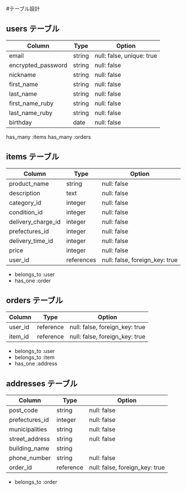 #テーブル設計

## users テーブル

| Column             | Type   | Option                    |
| ------------------ | ------ | ------------------------- |
| email              | string | null: false, unique: true |
| encrypted_password | string | null: false               |
| nickname           | string | null: false               |
| first_name         | string | null: false               |
| last_name          | string | null: false               |
| first_name_ruby    | string | null: false               |
| last_name_ruby     | string | null: false               |
| birthday           | date   | null: false               |

has_many :items
has_many :orders

## items テーブル

| Column             | Type       | Option
| ------------------ | ---------- | ------------------------------ |
| product_name       | string     | null: false                    |
| description        | text       | null: false                    |
| category_id        | integer    | null: false                    |
| condition_id       | integer    | null: false                    |
| delivery_charge_id | integer    | null: false                    |
| prefectures_id     | integer    | null: false                    |
| delivery_time_id   | integer    | null: false                    |
| price              | integer    | null: false                    |
| user_id            | references | null: false, foreign_key: true |

- belongs_to :user
- has_one :order

## orders テーブル

| Column  | Type      | Option                         |
| ------- | --------- | ------------------------------ |
| user_id | reference | null: false, foreign_key: true |
| item_id | reference | null: false, foreign_key: true |

- belongs_to :user
- belongs_to :item
- has_one :address

## addresses テーブル

| Column         | Type      | Option                         |
| -------------- | --------- | ------------------------------ |
| post_code      | string    | null: false                    |
| prefectures_id | integer   | null: false                    |
| municipalities | string    | null: false                    | 
| street_address | string    | null: false                    |
| building_name  | string    |                                |
| phone_number   | string    | null: false                    |
| order_id       | reference | null: false, foreign_key: true |

- belongs_to :order